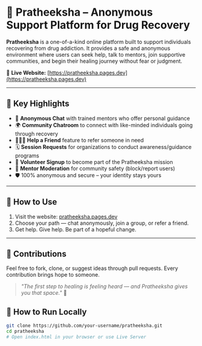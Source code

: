# 🌿 Pratheeksha – Anonymous Support Platform for Drug Recovery

**Pratheeksha** is a one-of-a-kind online platform built to support individuals recovering from drug addiction. It provides a safe and anonymous environment where users can seek help, talk to mentors, join supportive communities, and begin their healing journey without fear or judgment.

🔗 **Live Website:** [https://pratheeksha.pages.dev](https://pratheeksha.pages.dev)

---

## 🌟 Key Highlights

- 💬 **Anonymous Chat** with trained mentors who offer personal guidance
- 🌍 **Community Chatroom** to connect with like-minded individuals going through recovery
- 🧑‍🤝‍🧑 **Help a Friend** feature to refer someone in need
- 🗓️ **Session Requests** for organizations to conduct awareness/guidance programs
- 🫶 **Volunteer Signup** to become part of the Pratheeksha mission
- 🚫 **Mentor Moderation** for community safety (block/report users)
- 🛡️ 100% anonymous and secure – your identity stays yours

---

## 🚀 How to Use

1. Visit the website: [pratheeksha.pages.dev](https://pratheeksha.pages.dev)
2. Choose your path — chat anonymously, join a group, or refer a friend.
3. Get help. Give help. Be part of a hopeful change.

---

## 🤝 Contributions

Feel free to fork, clone, or suggest ideas through pull requests. Every contribution brings hope to someone.

> _"The first step to healing is feeling heard — and Pratheeksha gives you that space."_ 💚


## 🚀 How to Run Locally

```bash
git clone https://github.com/your-username/pratheeksha.git
cd pratheeksha
# Open index.html in your browser or use Live Server
